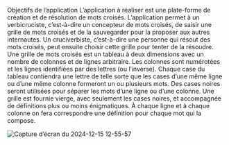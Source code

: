 Objectifs de l’application
L’application à réaliser est une plate-forme de création et de résolution de mots croisés. L’application permet
à un verbicruciste, c’est-à-dire un concepteur de mots croisés, de saisir une grille de mots croisés et de la
sauvegarder pour la proposer aux autres internautes. Un cruciverbiste, c’est-à-dire une personne qui résout des
mots croisés, peut ensuite choisir cette grille pour tenter de la résoudre.
Une grille de mots croisés est un tableau à deux dimensions avec un nombre de colonnes et de lignes
arbitraire. Les colonnes sont numérotées et les lignes identifiées par des lettres (ou l’inverse). Chaque case du
tableau contiendra une lettre de telle sorte que les cases d’une même ligne ou d’une même colonne formeront un
ou plusieurs mots. Des cases noires seront utilisées pour séparer les mots d’une ligne ou d’une colonne. Une grille
est fournie vierge, avec seulement les cases noires, et accompagnée de définitions plus ou moins énigmatiques. À
chaque ligne et à chaque colonne on fera correspondre une définition pour chaque mot qui la compose.

![Capture d’écran du 2024-12-15 12-55-57](https://github.com/user-attachments/assets/cc92aa50-2c17-411e-971b-98034f45a5f5)
